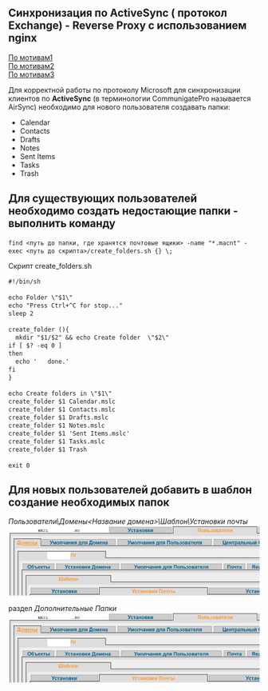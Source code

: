 ## Синхронизация по ActiveSync ( протокол Exchange) -  Reverse Proxy с использованием  nginx  
[По мотивам1](https://blog.kempkens.io/posts/exchange-reverse-proxy-using-nginx/)  
[По мотивам2](https://stackoverflow.com/questions/14839712/nginx-reverse-proxy-passthrough-basic-authenication/19714696#19714696)  
[По мотивам3](https://stackoverflow.com/questions/35384245/nginx-as-exchange-proxy)  

Для корректной работы по протоколу Microsoft для синхронизации клиентов по **ActiveSync** (в терминологии CommunigatePro называется AirSync) необходимо для нового пользователя создавать папки:  
- Calendar  
- Contacts  
- Drafts  
- Notes  
- Sent Items  
- Tasks  
- Trash

## Для существующих пользователей необходимо создать недостающие папки - выполнить команду   
```
find <путь до папки, где хранятся почтовые ящики> -name "*.macnt" -exec <путь до скрипта>/create_folders.sh {} \;
```
Скрипт create_folders.sh
```
#!/bin/sh

echo Folder \"$1\"
echo "Press Ctrl+^C for stop..."
sleep 2

create_folder (){
  mkdir "$1/$2" && echo Create folder  \"$2\"
if [ $? -eq 0 ]
then
  echo '   done.'
fi
}

echo Create folders in \"$1\"
create_folder $1 Calendar.mslc
create_folder $1 Contacts.mslc
create_folder $1 Drafts.mslc
create_folder $1 Notes.mslc
create_folder $1 'Sent Items.mslc'
create_folder $1 Tasks.mslc
create_folder $1 Trash

exit 0
```
## Для новых пользователей добавить в шаблон создание необходимых папок  
*Пользователи\Домены\<Название домена>\Шаблон\Установки почты* 
![to Folder](./toFolder.png)

раздел *Дополнительные Папки*
![Additional Folders](./inFolders.png)

